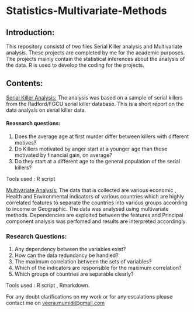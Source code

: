 # Statistics-Multivariate-Methods

## Introduction:
This repository consistd of two files Serial Killer analysis and Multivariate analysis. These projects are completed by me for the academic purposes.
The projects mainly contain the statistical inferences about the analysis of the data. R is used to develop the coding for the projects.

## Contents:
[Serial Killer Analysis:](https://github.com/VeeraMummidi/Statistics-Multivariate-Methods/blob/main/Serial_killer%20Analysis.pdf) 
The analysis was based on a sample of serial killers from the Radford/FGCU serial killer database. This is a short report on the data analysis on serial killer data.

#### Reasearch questions:

1) Does the average age at first murder differ between killers with different motives?
2) Do Killers motivated by anger start at a younger age than those motivated by financial gain, on average?
3) Do they start at a different age to the general population of the serial killers?

Tools used : R script

[Multivariate Analysis:](https://github.com/VeeraMummidi/Statistics-Multivariate-Methods/blob/main/Multivariate_Analysis.pdf)
The data that is collected are various economic , Health and Environmental indicators of various countries which are highly correlated features to separate the countries into various groups according to income or Geographic. The data was analysed using multivariate methods. Dependencies are exploited between the features and Principal component analysis was perfomed and results are interpreted accordingly.

### Research Questions:
1) Any dependency between the variables exist?
2) How can the data redundancy be handled?
3) The maximum correlation between the sets of variables?
4) Which of the indicators are responsible for the maximum correlation?
5) Which groups of countries are separable clearly?

Tools used : R script , Rmarkdown.

For any doubt clarifications on my work or for any escalations please contact me on veera.mumidi@gmail.com 
